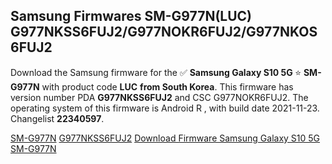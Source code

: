 <h2>Samsung Firmwares SM-G977N(LUC) G977NKSS6FUJ2/G977NOKR6FUJ2/G977NKOS6FUJ2</h2>
Download the Samsung firmware for the ✅ <strong>Samsung Galaxy S10 5G </strong> ⭐ <strong>SM-G977N</strong> with product code <strong>LUC</strong> <strong> from South Korea</strong>. This firmware has version number PDA <strong>G977NKSS6FUJ2</strong> and CSC G977NOKR6FUJ2. The operating system of this firmware is Android R , with build date 2021-11-23. Changelist <strong>22340597</strong>.


[SM-G977N](https://samfirm.shop/samsung/model/SM-G977N)
[G977NKSS6FUJ2](https://samfirm.shop/samsung/pda/G977NKSS6FUJ2)
[Download Firmware Samsung Galaxy S10 5G SM-G977N](https://samfirm.shop/samsung/firmware/476635)

